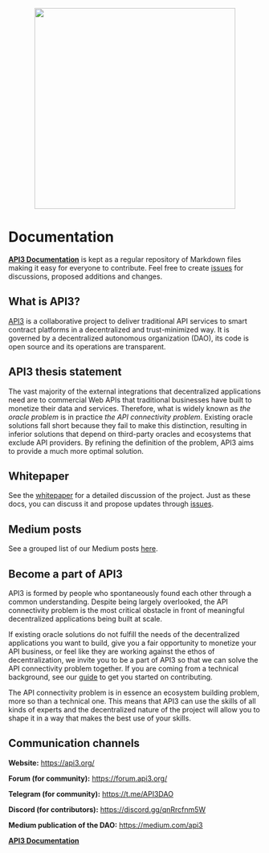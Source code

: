 <p align="center">
  <img src="https://github.com/api3dao/api3-docs/blob/main/docs/api3/assets/images/api3.png?raw=true" width="400" />
</p>

# Documentation

**[API3 Documentation](https://docs.api3.org)** is kept as a regular repository
of Markdown files making it easy for everyone to contribute. Feel free to create
[issues](https://github.com/api3dao/api3-docs/issues) for discussions, proposed
additions and changes.

## What is API3?

[API3](https://api3.org/) is a collaborative project to deliver traditional API
services to smart contract platforms in a decentralized and trust-minimized way.
It is governed by a decentralized autonomous organization (DAO), its code is
open source and its operations are transparent.

## API3 thesis statement

The vast majority of the external integrations that decentralized applications
need are to commercial Web APIs that traditional businesses have built to
monetize their data and services. Therefore, what is widely known as _the oracle
problem_ is in practice _the API connectivity problem_. Existing oracle
solutions fall short because they fail to make this distinction, resulting in
inferior solutions that depend on third-party oracles and ecosystems that
exclude API providers. By refining the definition of the problem, API3 aims to
provide a much more optimal solution.

## Whitepaper

See the
[whitepaper](https://raw.githubusercontent.com/api3dao/api3-whitepaper/master/api3-whitepaper.pdf)
for a detailed discussion of the project. Just as these docs, you can discuss it
and propose updates through
[issues](https://github.com/api3dao/api3-whitepaper/issues).

## Medium posts

See a grouped list of our Medium posts [here](https://medium.com/api3).

## Become a part of API3

API3 is formed by people who spontaneously found each other through a common
understanding. Despite being largely overlooked, the API connectivity problem is
the most critical obstacle in front of meaningful decentralized applications
being built at scale.

If existing oracle solutions do not fulfill the needs of the decentralized
applications you want to build, give you a fair opportunity to monetize your API
business, or feel like they are working against the ethos of decentralization,
we invite you to be a part of API3 so that we can solve the API connectivity
problem together. If you are coming from a technical background, see our
[guide](https://docs.api3.org/pre-alpha/introduction/contributing.html) to get
you started on contributing.

The API connectivity problem is in essence an ecosystem building problem, more
so than a technical one. This means that API3 can use the skills of all kinds of
experts and the decentralized nature of the project will allow you to shape it
in a way that makes the best use of your skills.

## Communication channels

**Website:** https://api3.org/

**Forum (for community):** https://forum.api3.org/

**Telegram (for community):** https://t.me/API3DAO

**Discord (for contributors):** https://discord.gg/qnRrcfnm5W

**Medium publication of the DAO:** https://medium.com/api3

**[API3 Documentation](https://docs.api3.org)**
